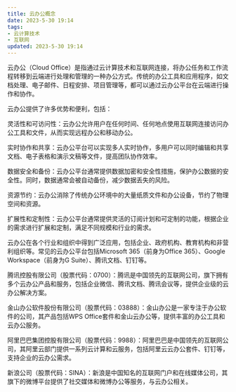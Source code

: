 ```yaml
---
title: 云办公概念
date: 2023-5-30 19:14
tags:
- 云计算技术
- 互联网
updated: 2023-5-30 19:14
---
```

云办公（Cloud Office）是指通过云计算技术和互联网连接，将办公任务和工作流程转移到云端进行处理和管理的一种办公方式。传统的办公工具和应用程序，如文档处理、电子邮件、日程安排、项目管理等，都可以通过云办公平台在云端进行操作和协作。

云办公提供了许多优势和便利，包括：

灵活性和可访问性：云办公允许用户在任何时间、任何地点使用互联网连接访问办公工具和文件，从而实现远程办公和移动办公。

实时协作和共享：云办公平台可以实现多人实时协作，多用户可以同时编辑和共享文档、电子表格和演示文稿等文件，提高团队协作效率。

数据安全和备份：云办公平台通常提供数据加密和安全性措施，保护办公数据的安全性。同时，数据通常会被自动备份，减少数据丢失的风险。

<!-- more -->
资源节约：云办公消除了传统办公环境中的大量纸质文件和办公设备，节约了物理空间和资源。

扩展性和定制性：云办公平台通常提供灵活的订阅计划和可定制的功能，根据企业的需求进行扩展和定制，满足不同规模和行业的需求。

云办公在各个行业和组织中得到广泛应用，包括企业、政府机构、教育机构和非营利组织等。常见的云办公平台包括Microsoft 365（前身为Office 365）、Google Workspace（前身为G Suite）、腾讯文档、钉钉等。

腾讯控股有限公司（股票代码：0700）：腾讯是中国领先的互联网公司，旗下拥有多个云办公产品和服务，包括企业微信、腾讯文档、腾讯会议等，提供企业级的云办公解决方案。

金山办公软件股份有限公司（股票代码：03888）：金山办公是一家专注于办公软件的公司，其产品包括WPS Office套件和金山云办公等，提供丰富的办公工具和云办公服务。

阿里巴巴集团控股有限公司（股票代码：9988）：阿里巴巴是中国领先的互联网公司，其阿里云部门提供一系列云计算和云服务，包括阿里云云办公套件、钉钉等，支持企业的云办公需求。

新浪公司（股票代码：SINA）：新浪是中国知名的互联网门户和在线媒体公司，其旗下的微博平台提供了社交媒体和微博办公等服务，与云办公相关。